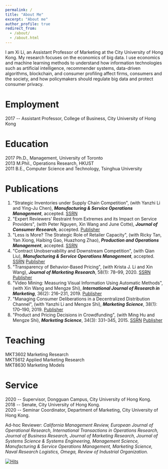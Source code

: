 ```yaml
---
permalink: /
title: "About Me"
excerpt: "About me"
author_profile: true
redirect_from: 
  - /about/
  - /about.html
---
```


I am Xi Li, an Assistant Professor of Marketing at the City University of Hong Kong. My research focuses on the economics of big data. I use economics and machine learning methods to understand how information technologies such as artificial intelligence, recommender systems, data-driven algorithms, blockchain, and consumer profiling affect firms, consumers and the society, and how policymakers should regulate big data and protect consumer privacy.

Employment
======
2017 --   Assistant Professor, College of Business, City University of Hong Kong

Education
======
2017    Ph.D., Management, University of Toronto  
2013    M.Phil., Operations Research, HKUST  
2011    B.E., Computer Science and Technology, Tsinghua University

Publications
======
1. "Strategic Inventories under Supply Chain Competition", (with Yanzhi Li and Ying-Ju Chen), ***Manufacturing & Service Operations Management***, accepted. [SSRN](https://papers.ssrn.com/sol3/papers.cfm?abstract_id=3003887)
1. "Expert Reviewers’ Restraint from Extremes and its Impact on Service Providers", (with Peter Nguyen, Xin Wang and June Cotte), ***Journal of Consumer Research***, accepted. [Publisher](https://academic.oup.com/jcr/advance-article/doi/10.1093/jcr/ucaa037/5871927)
1. "Less is More? The Strategic Role of Retailer Capacity", (with Ricky Tan, Yan Xiong, Haibing Gao, Huazhong Zhao), ***Production and Operations Management***, accepted. [SSRN](https://papers.ssrn.com/sol3/papers.cfm?abstract_id=3520847)
1. "Contract Unobservability and Downstream Competition", (with Qian Liu), ***Manufacturing & Service Operations Management***, accepted. [SSRN](https://papers.ssrn.com/sol3/papers.cfm?abstract_id=3339702) [Publisher](https://pubsonline.informs.org/doi/10.1287/msom.2020.0905)
1. "Transparency of Behavior-Based Pricing", (with Krista J. Li and Xin Wang), ***Journal of Marketing Research***, 58(1): 78–99, 2020. [SSRN](https://papers.ssrn.com/sol3/papers.cfm?abstract_id=3441906) [Publisher](https://journals.sagepub.com/doi/full/10.1177/0022243719881448)
1. "Video Mining: Measuring Visual Information Using Automatic Methods", (with Xin Wang and Mengze Shi), ***International Journal of Research in Marketing***, 36(2): 216–231, 2019. [Publisher](https://www.sciencedirect.com/science/article/pii/S0167811619300217)
1. "Managing Consumer Deliberations in a Decentralized Distribution Channel", (with Yanzhi Li and Mengze Shi), ***Marketing Science***, 38(1): 170–190, 2019. [Publisher](https://pubsonline.informs.org/doi/abs/10.1287/mksc.2018.1120)
1. "Product and Pricing Decisions in Crowdfunding", (with Ming Hu and Mengze Shi), ***Marketing Science***, 34(3): 331–345, 2015. [SSRN](https://papers.ssrn.com/sol3/papers.cfm?abstract_id=2405552) [Publisher](https://pubsonline.informs.org/doi/pdf/10.1287/mksc.2014.0900)


Teaching
======
MKT3602 Marketing Research  
MKT5612 Applied Marketing Research  
MKT8630 Marketing Models

Service
======
2020 --   Supervisor, Dongguan Campus, City University of Hong Kong.  
2018 --   Senate, City University of Hong Kong.  
2020 --   Seminar Coordinator, Department of Marketing, City University of Hong Kong.  

Ad-hoc Reviewer: *California Management Review, European Journal of Operational Research, International Transactions in Operations Research, Journal of Business Research, Journal of Marketing Research, Journal of Systems Science & Systems Engineering, Management Science, Manufacturing & Service Operations Management, Marketing Science, Naval Research Logistics, Omega, Review of Industrial Organization.*

[![Hits](https://hits.seeyoufarm.com/api/count/incr/badge.svg?url=https%3A%2F%2Fxitheory.github.io&count_bg=%2379C83D&title_bg=%23555555&icon=&icon_color=%23E7E7E7&title=Hits&edge_flat=false)](https://hits.seeyoufarm.com)


<script>
var _hmt = _hmt || [];
(function() {
  var hm = document.createElement("script");
  hm.src = "https://hm.baidu.com/hm.js?5a4bf47a698b4566536e5e3781bb2836";
  var s = document.getElementsByTagName("script")[0]; 
  s.parentNode.insertBefore(hm, s);
})();
</script>







